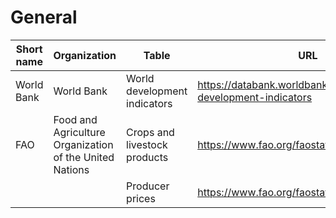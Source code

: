 # General

| Short name 	| Organization 												| Table 						| URL 																	|
| --- 			| --- 														| --- 							| --- 																	|
| World Bank 	| World Bank 												| World development indicators 	| https://databank.worldbank.org/source/world-development-indicators 	|
| FAO 			| Food and Agriculture Organization of the United Nations 	| Crops and livestock products 	| https://www.fao.org/faostat/en/#data/QCL 								|
| 				| 															| Producer prices 				| https://www.fao.org/faostat/en/#data/PP 								|
